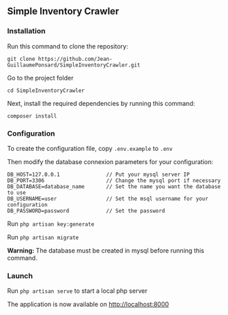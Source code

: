 ## Simple Inventory Crawler

### Installation

Run this command to clone the repository:

```git clone https://github.com/Jean-GuillaumePonsard/SimpleInventoryCrawler.git```

Go to the project folder

```cd SimpleInventoryCrawler```

Next, install the required dependencies by running this command: 

```composer install```

### Configuration

To create the configuration file,
copy ```.env.example``` to ```.env```

Then modify the database connexion parameters for your configuration:

```
DB_HOST=127.0.0.1               // Put your mysql server IP
DB_PORT=3306                    // Change the mysql port if necessary
DB_DATABASE=database_name       // Set the name you want the database to use
DB_USERNAME=user                // Set the msql username for your configuration
DB_PASSWORD=password            // Set the password
```

Run ```php artisan key:generate```

Run ```php artisan migrate```

**Warning:** The database must be created in mysql before running this command.


### Launch

Run ```php artisan serve``` to start a local php server

The application is now available on [http://localhost:8000](http://localhost:8000)
